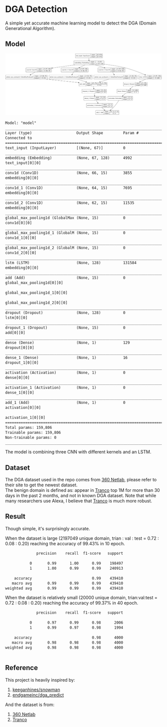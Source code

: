 # DGA Detection
A simple yet accurate machine learning model to detect the DGA (Domain Generational Algorithm).

## Model
![](model.png)
```
Model: "model"
__________________________________________________________________________________________________
Layer (type)                    Output Shape         Param #     Connected to                     
==================================================================================================
text_input (InputLayer)         [(None, 67)]         0                                            
__________________________________________________________________________________________________
embedding (Embedding)           (None, 67, 128)      4992        text_input[0][0]                 
__________________________________________________________________________________________________
conv1d (Conv1D)                 (None, 66, 15)       3855        embedding[0][0]                  
__________________________________________________________________________________________________
conv1d_1 (Conv1D)               (None, 64, 15)       7695        embedding[0][0]                  
__________________________________________________________________________________________________
conv1d_2 (Conv1D)               (None, 62, 15)       11535       embedding[0][0]                  
__________________________________________________________________________________________________
global_max_pooling1d (GlobalMax (None, 15)           0           conv1d[0][0]                     
__________________________________________________________________________________________________
global_max_pooling1d_1 (GlobalM (None, 15)           0           conv1d_1[0][0]                   
__________________________________________________________________________________________________
global_max_pooling1d_2 (GlobalM (None, 15)           0           conv1d_2[0][0]                   
__________________________________________________________________________________________________
lstm (LSTM)                     (None, 128)          131584      embedding[0][0]                  
__________________________________________________________________________________________________
add (Add)                       (None, 15)           0           global_max_pooling1d[0][0]       
                                                                 global_max_pooling1d_1[0][0]     
                                                                 global_max_pooling1d_2[0][0]     
__________________________________________________________________________________________________
dropout (Dropout)               (None, 128)          0           lstm[0][0]                       
__________________________________________________________________________________________________
dropout_1 (Dropout)             (None, 15)           0           add[0][0]                        
__________________________________________________________________________________________________
dense (Dense)                   (None, 1)            129         dropout[0][0]                    
__________________________________________________________________________________________________
dense_1 (Dense)                 (None, 1)            16          dropout_1[0][0]                  
__________________________________________________________________________________________________
activation (Activation)         (None, 1)            0           dense[0][0]                      
__________________________________________________________________________________________________
activation_1 (Activation)       (None, 1)            0           dense_1[0][0]                    
__________________________________________________________________________________________________
add_1 (Add)                     (None, 1)            0           activation[0][0]                 
                                                                 activation_1[0][0]               
==================================================================================================
Total params: 159,806
Trainable params: 159,806
Non-trainable params: 0
__________________________________________________________________________________________________
```

The model is combining three CNN with different kernels and an LSTM.

## Dataset
The DGA dataset used in the repo comes from [360 Netlab](https://data.netlab.360.com/dga/), please refer to their site to get the newest dataset.  
The benign domain is defined as: appear in [Tranco](https://tranco-list.eu/) top 1M for more than 30 days in the past 2 months, and not in known DGA dataset. Note that while many researchers use Alexa, I believe that [Tranco](https://tranco-list.eu/methodology) is much more robust.

## Result
Though simple, it's surprisingly accurate.  

When the dataset is large (2197049 unique domain, trian : val : test = 0.72 : 0.08 : 0.20) reaching the accuracy of 99.43% in 10 epoch.  

```
              precision    recall  f1-score   support

           0       0.99      1.00      0.99    198497
           1       1.00      0.99      0.99    240913

    accuracy                           0.99    439410
   macro avg       0.99      0.99      0.99    439410
weighted avg       0.99      0.99      0.99    439410
```

When the dataset is relatively small (20000 unique domain, trian:val:test = 0.72 : 0.08 : 0.20) reaching the accuracy of 99.37% in 40 epoch.

```
              precision    recall  f1-score   support

           0       0.97      0.99      0.98      2006
           1       0.99      0.97      0.98      1994

    accuracy                           0.98      4000
   macro avg       0.98      0.98      0.98      4000
weighted avg       0.98      0.98      0.98      4000


```

## Reference
This project is heavily inspired by:
1. [keeganhines/snowman](https://github.com/keeganhines/snowman/)
2. [endgameinc/dga_predict](https://github.com/endgameinc/dga_predict/)

And the dataset is from:
1. [360 Netlab](https://data.netlab.360.com/dga/)
2. [Tranco](https://tranco-list.eu/)
